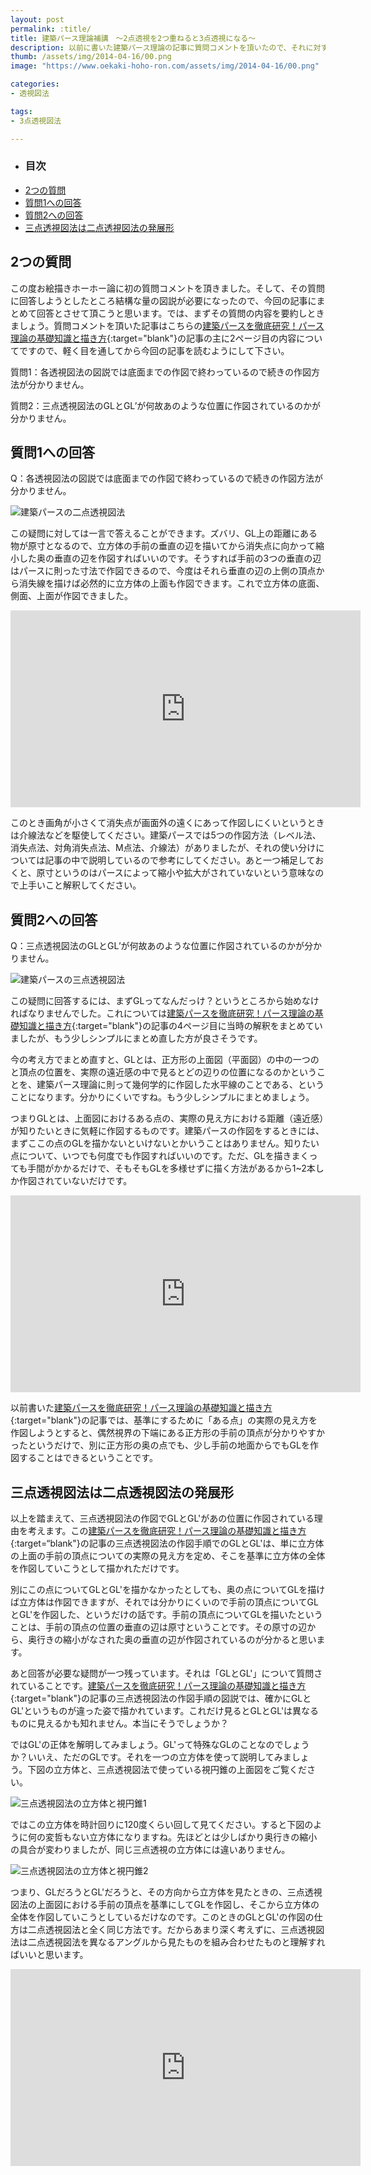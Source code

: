 ```yaml
---
layout: post
permalink: :title/
title: 建築パース理論補講　〜2点透視を2つ重ねると3点透視になる〜
description: 以前に書いた建築パース理論の記事に質問コメントを頂いたので、それに対する回答として二点透視図法と三点透視図法における立方体の作図方法を動画で説明しています。
thumb: /assets/img/2014-04-16/00.png
image: "https://www.oekaki-hoho-ron.com/assets/img/2014-04-16/00.png"

categories:
- 透視図法

tags:
- 3点透視図法

---
```


- ### 目次
- [2つの質問](#2つの質問)
- [質問1への回答](#質問1への回答)
- [質問2への回答](#質問2への回答)
- [三点透視図法は二点透視図法の発展形](#三点透視図法は二点透視図法の発展形)

## 2つの質問

この度お絵描きホーホー論に初の質問コメントを頂きました。そして、その質問に回答しようとしたところ結構な量の図説が必要になったので、今回の記事にまとめて回答とさせて頂こうと思います。では、まずその質問の内容を要約しときましょう。質問コメントを頂いた記事はこちらの[建築パースを徹底研究！パース理論の基礎知識と描き方](/drawing-procedure-of-construction-perspective/index.html){:target="blank"}の記事の主に2ページ目の内容についてですので、軽く目を通してから今回の記事を読むようにして下さい。

質問1：各透視図法の図説では底面までの作図で終わっているので続きの作図方法が分かりません。

質問2：三点透視図法のGLとGL’が何故あのような位置に作図されているのかが分かりません。

## 質問1への回答

Q：各透視図法の図説では底面までの作図で終わっているので続きの作図方法が分かりません。

![建築パースの二点透視図法](/assets/img/2014-04-16/01.png)

この疑問に対しては一言で答えることができます。ズバリ、GL上の距離にある物が原寸となるので、立方体の手前の垂直の辺を描いてから消失点に向かって縮小した奥の垂直の辺を作図すればいいのです。そうすれば手前の3つの垂直の辺はパースに則った寸法で作図できるので、今度はそれら垂直の辺の上側の頂点から消失線を描けば必然的に立方体の上面も作図できます。これで立方体の底面、側面、上面が作図できました。

<iframe width="560" height="315" src="https://www.youtube.com/embed/ON-ZD-Z1Ajs" title="YouTube video player" frameborder="0" allow="accelerometer; autoplay; clipboard-write; encrypted-media; gyroscope; picture-in-picture; web-share" allowfullscreen></iframe>

このとき画角が小さくて消失点が画面外の遠くにあって作図しにくいというときは介線法などを駆使してください。建築パースでは5つの作図方法（レベル法、消失点法、対角消失点法、M点法、介線法）がありましたが、それの使い分けについては記事の中で説明しているので参考にしてください。あと一つ補足しておくと、原寸というのはパースによって縮小や拡大がされていないという意味なので上手いこと解釈してください。

## 質問2への回答

Q：三点透視図法のGLとGL’が何故あのような位置に作図されているのかが分かりません。

![建築パースの三点透視図法](/assets/img/2014-04-16/02.png)

この疑問に回答するには、まずGLってなんだっけ？というところから始めなければなりませんでした。これについては[建築パースを徹底研究！パース理論の基礎知識と描き方](/drawing-procedure-of-construction-perspective/index.html){:target="blank"}の記事の4ページ目に当時の解釈をまとめていましたが、もう少しシンプルにまとめ直した方が良さそうです。

今の考え方でまとめ直すと、GLとは、正方形の上面図（平面図）の中の一つのと頂点の位置を、実際の遠近感の中で見るとどの辺りの位置になるのかということを、建築パース理論に則って幾何学的に作図した水平線のことである、ということになります。分かりにくいですね。もう少しシンプルにまとめましょう。

つまりGLとは、上面図におけるある点の、実際の見え方における距離（遠近感）が知りたいときに気軽に作図するものです。建築パースの作図をするときには、まずここの点のGLを描かないといけないとかいうことはありません。知りたい点について、いつでも何度でも作図すればいいのです。ただ、GLを描きまくっても手間がかかるだけで、そもそもGLを多様せずに描く方法があるから1~2本しか作図されていないだけです。

<iframe width="560" height="315" src="https://www.youtube.com/embed/0I-7bGskTsI" title="YouTube video player" frameborder="0" allow="accelerometer; autoplay; clipboard-write; encrypted-media; gyroscope; picture-in-picture; web-share" allowfullscreen></iframe>

以前書いた[建築パースを徹底研究！パース理論の基礎知識と描き方](/drawing-procedure-of-construction-perspective/index.html){:target="blank"}の記事では、基準にするために「ある点」の実際の見え方を作図しようとすると、偶然視界の下端にある正方形の手前の頂点が分かりやすかったというだけで、別に正方形の奥の点でも、少し手前の地面からでもGLを作図することはできるということです。

## 三点透視図法は二点透視図法の発展形

以上を踏まえて、三点透視図法の作図でGLとGL'があの位置に作図されている理由を考えます。この[建築パースを徹底研究！パース理論の基礎知識と描き方](/drawing-procedure-of-construction-perspective/index.html){:target=“blank"}の記事の三点透視図法の作図手順でのGLとGL'は、単に立方体の上面の手前の頂点についての実際の見え方を定め、そこを基準に立方体の全体を作図していこうとして描かれただけです。

別にこの点についてGLとGL'を描かなかったとしても、奥の点についてGLを描けば立方体は作図できますが、それでは分かりにくいので手前の頂点についてGLとGL'を作図した、というだけの話です。手前の頂点についてGLを描いたということは、手前の頂点の位置の垂直の辺は原寸ということです。その原寸の辺から、奥行きの縮小がなされた奥の垂直の辺が作図されているのが分かると思います。

あと回答が必要な疑問が一つ残っています。それは「GLとGL'」について質問されていることです。[建築パースを徹底研究！パース理論の基礎知識と描き方](/drawing-procedure-of-construction-perspective/index.html){:target="blank"}の記事の三点透視図法の作図手順の図説では、確かにGLとGL'というものが違った姿で描かれています。これだけ見るとGLとGL'は異なるものに見えるかも知れません。本当にそうでしょうか？

ではGL'の正体を解明してみましょう。GL'って特殊なGLのことなのでしょうか？いいえ、ただのGLです。それを一つの立方体を使って説明してみましょう。下図の立方体と、三点透視図法で使っている視円錐の上面図をご覧ください。

![三点透視図法の立方体と視円錐1](/assets/img/2014-04-16/03.png)

ではこの立方体を時計回りに120度くらい回して見てください。すると下図のように何の変哲もない立方体になりますね。先ほどとは少しばかり奥行きの縮小の具合が変わりましたが、同じ三点透視の立方体には違いありません。

![三点透視図法の立方体と視円錐2](/assets/img/2014-04-16/04.png)

つまり、GLだろうとGL'だろうと、その方向から立方体を見たときの、三点透視図法の上面図における手前の頂点を基準にしてGLを作図し、そこから立方体の全体を作図していこうとしているだけなのです。このときのGLとGL'の作図の仕方は二点透視図法と全く同じ方法です。だからあまり深く考えずに、三点透視図法は二点透視図法を異なるアングルから見たものを組み合わせたものと理解すればいいと思います。

<iframe width="560" height="315" src="https://www.youtube.com/embed/Pseymdg6oMY" title="YouTube video player" frameborder="0" allow="accelerometer; autoplay; clipboard-write; encrypted-media; gyroscope; picture-in-picture; web-share" allowfullscreen></iframe>
